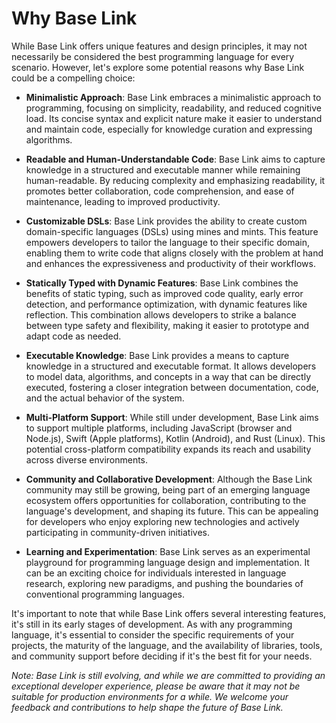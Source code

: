 # Why Base Link

While Base Link offers unique features and design principles, it may not
necessarily be considered the best programming language for every
scenario. However, let's explore some potential reasons why Base Link
could be a compelling choice:

- **Minimalistic Approach**: Base Link embraces a minimalistic approach
  to programming, focusing on simplicity, readability, and reduced
  cognitive load. Its concise syntax and explicit nature make it easier
  to understand and maintain code, especially for knowledge curation and
  expressing algorithms.

- **Readable and Human-Understandable Code**: Base Link aims to capture
  knowledge in a structured and executable manner while remaining
  human-readable. By reducing complexity and emphasizing readability, it
  promotes better collaboration, code comprehension, and ease of
  maintenance, leading to improved productivity.

- **Customizable DSLs**: Base Link provides the ability to create custom
  domain-specific languages (DSLs) using mines and mints. This feature
  empowers developers to tailor the language to their specific domain,
  enabling them to write code that aligns closely with the problem at
  hand and enhances the expressiveness and productivity of their
  workflows.

- **Statically Typed with Dynamic Features**: Base Link combines the
  benefits of static typing, such as improved code quality, early error
  detection, and performance optimization, with dynamic features like
  reflection. This combination allows developers to strike a balance
  between type safety and flexibility, making it easier to prototype and
  adapt code as needed.

- **Executable Knowledge**: Base Link provides a means to capture
  knowledge in a structured and executable format. It allows developers
  to model data, algorithms, and concepts in a way that can be directly
  executed, fostering a closer integration between documentation, code,
  and the actual behavior of the system.

- **Multi-Platform Support**: While still under development, Base Link
  aims to support multiple platforms, including JavaScript (browser and
  Node.js), Swift (Apple platforms), Kotlin (Android), and Rust (Linux).
  This potential cross-platform compatibility expands its reach and
  usability across diverse environments.

- **Community and Collaborative Development**: Although the Base Link
  community may still be growing, being part of an emerging language
  ecosystem offers opportunities for collaboration, contributing to the
  language's development, and shaping its future. This can be appealing
  for developers who enjoy exploring new technologies and actively
  participating in community-driven initiatives.

- **Learning and Experimentation**: Base Link serves as an experimental
  playground for programming language design and implementation. It can
  be an exciting choice for individuals interested in language research,
  exploring new paradigms, and pushing the boundaries of conventional
  programming languages.

It's important to note that while Base Link offers several interesting
features, it's still in its early stages of development. As with any
programming language, it's essential to consider the specific
requirements of your projects, the maturity of the language, and the
availability of libraries, tools, and community support before deciding
if it's the best fit for your needs.

_Note: Base Link is still evolving, and while we are committed to
providing an exceptional developer experience, please be aware that it
may not be suitable for production environments for a while. We welcome
your feedback and contributions to help shape the future of Base Link._
